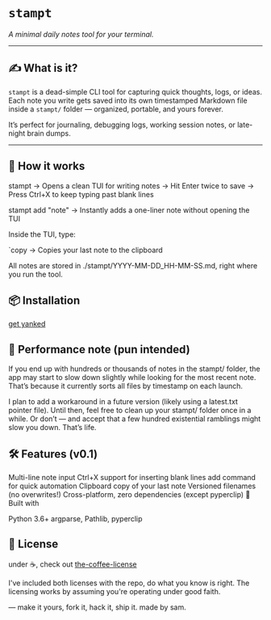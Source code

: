 # `stampt`

*A minimal daily notes tool for your terminal.*

---

## ✍️ What is it?

`stampt` is a dead-simple CLI tool for capturing quick thoughts, logs, or ideas. Each note you write gets saved into its own timestamped Markdown file inside a `stampt/` folder — organized, portable, and yours forever.

It’s perfect for journaling, debugging logs, working session notes, or late-night brain dumps.

---

## 🚀 How it works

stampt
→ Opens a clean TUI for writing notes
→ Hit Enter twice to save
→ Press Ctrl+X to keep typing past blank lines

stampt add "note"
→ Instantly adds a one-liner note without opening the TUI

Inside the TUI, type:

`copy
→ Copies your last note to the clipboard

All notes are stored in ./stampt/YYYY-MM-DD_HH-MM-SS.md, right where you run the tool.

## 📦 Installation

[get yanked](https://github.com/codinganovel/yanked)

## 🐌 Performance note (pun intended)

If you end up with hundreds or thousands of notes in the stampt/ folder, the app may start to slow down slightly while looking for the most recent note. That’s because it currently sorts all files by timestamp on each launch.

I plan to add a workaround in a future version (likely using a latest.txt pointer file).
Until then, feel free to clean up your stampt/ folder once in a while.
Or don’t — and accept that a few hundred existential ramblings might slow you down.
That’s life.
## 🛠️ Features (v0.1)

Multi-line note input
Ctrl+X support for inserting blank lines
add command for quick automation
Clipboard copy of your last note
Versioned filenames (no overwrites!)
Cross-platform, zero dependencies (except pyperclip)
🧱 Built with

Python 3.6+
argparse, Pathlib, pyperclip

## 📄 License

under ☕️, check out [the-coffee-license](https://github.com/codinganovel/The-Coffee-License)

I've included both licenses with the repo, do what you know is right. The licensing works by assuming you're operating under good faith.

— make it yours, fork it, hack it, ship it. made by sam.
